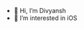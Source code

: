 - 👋 Hi, I’m Divyansh
- 👀 I’m interested in iOS


<!---
imdb-bobble/imdb-bobble is a ✨ special ✨ repository because its `README.md` (this file) appears on your GitHub profile.
You can click the Preview link to take a look at your changes.
--->
